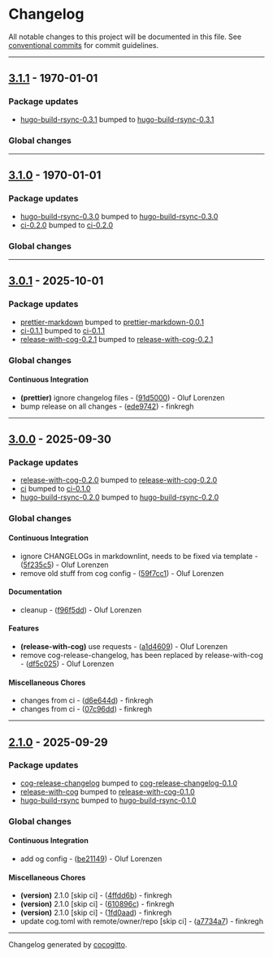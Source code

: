 # Changelog

All notable changes to this project will be documented in this file. See [conventional commits](https://www.conventionalcommits.org/) for commit guidelines.

- - -
## [3.1.1](https://https://git.h.oluflorenzen.de/finkregh/action-hugo-build-rsync/compare/3.1.0..3.1.1) - 1970-01-01
### Package updates
- [hugo-build-rsync-0.3.1](actions/hugo-build-rsync) bumped to [hugo-build-rsync-0.3.1](https://https://git.h.oluflorenzen.de/finkregh/action-hugo-build-rsync/compare/hugo-build-rsync-0.3.0..hugo-build-rsync-0.3.1)
### Global changes

- - -

## [3.1.0](https://https://git.h.oluflorenzen.de/finkregh/action-hugo-build-rsync/compare/3.0.1..3.1.0) - 1970-01-01
### Package updates
- [hugo-build-rsync-0.3.0](actions/hugo-build-rsync) bumped to [hugo-build-rsync-0.3.0](https://https://git.h.oluflorenzen.de/finkregh/action-hugo-build-rsync/compare/hugo-build-rsync-0.2.0..hugo-build-rsync-0.3.0)
- [ci-0.2.0](.forgejo/workflows) bumped to [ci-0.2.0](https://https://git.h.oluflorenzen.de/finkregh/action-hugo-build-rsync/compare/ci-0.1.1..ci-0.2.0)
### Global changes

- - -

## [3.0.1](https://https://git.h.oluflorenzen.de/finkregh/action-hugo-build-rsync/compare/ede97421ffc83d02e084e7fc99ca5b917b77eff6..3.0.1) - 2025-10-01
### Package updates
- [prettier-markdown](actions/prettier-markdown) bumped to [prettier-markdown-0.0.1](https://https://git.h.oluflorenzen.de/finkregh/action-hugo-build-rsync/compare/f09c38589edebbdf4e65f2fa0ed62fcbb7cd72d6..prettier-markdown-0.0.1)
- [ci-0.1.1](.forgejo/workflows) bumped to [ci-0.1.1](https://https://git.h.oluflorenzen.de/finkregh/action-hugo-build-rsync/compare/ci-0.1.0..ci-0.1.1)
- [release-with-cog-0.2.1](actions/release-with-cog) bumped to [release-with-cog-0.2.1](https://https://git.h.oluflorenzen.de/finkregh/action-hugo-build-rsync/compare/release-with-cog-0.2.0..release-with-cog-0.2.1)
### Global changes
#### Continuous Integration
- **(prettier)** ignore changelog files - ([91d5000](https://https://git.h.oluflorenzen.de/finkregh/action-hugo-build-rsync/commit/91d50002e93ca26a8d602aefacbe46e405f516bb)) - Oluf Lorenzen
- bump release on all changes - ([ede9742](https://https://git.h.oluflorenzen.de/finkregh/action-hugo-build-rsync/commit/ede97421ffc83d02e084e7fc99ca5b917b77eff6)) - finkregh

- - -

## [3.0.0](https://https://git.h.oluflorenzen.de/finkregh/action-hugo-build-rsync/compare/a1d4609cc5209b6ebc84f5dcd553d504fdfce2f1..3.0.0) - 2025-09-30
### Package updates
- [release-with-cog-0.2.0](actions/release-with-cog) bumped to [release-with-cog-0.2.0](https://https://git.h.oluflorenzen.de/finkregh/action-hugo-build-rsync/compare/release-with-cog-0.1.0..release-with-cog-0.2.0)
- [ci](.forgejo/workflows) bumped to [ci-0.1.0](https://https://git.h.oluflorenzen.de/finkregh/action-hugo-build-rsync/compare/f09c38589edebbdf4e65f2fa0ed62fcbb7cd72d6..ci-0.1.0)
- [hugo-build-rsync-0.2.0](actions/hugo-build-rsync) bumped to [hugo-build-rsync-0.2.0](https://https://git.h.oluflorenzen.de/finkregh/action-hugo-build-rsync/compare/hugo-build-rsync-0.1.0..hugo-build-rsync-0.2.0)
### Global changes
#### Continuous Integration
- ignore CHANGELOGs in markdownlint, needs to be fixed via template - ([5f235c5](https://https://git.h.oluflorenzen.de/finkregh/action-hugo-build-rsync/commit/5f235c554051e5bb26fe30a5f516faf3980a12d5)) - Oluf Lorenzen
- remove old stuff from cog config - ([59f7cc1](https://https://git.h.oluflorenzen.de/finkregh/action-hugo-build-rsync/commit/59f7cc130edd0bf9d9fc9efe25ac27517e2d0471)) - Oluf Lorenzen
#### Documentation
- cleanup - ([f96f5dd](https://https://git.h.oluflorenzen.de/finkregh/action-hugo-build-rsync/commit/f96f5ddffc2847867a04030365893e731c69db97)) - Oluf Lorenzen
#### Features
- **(release-with-cog)** use requests - ([a1d4609](https://https://git.h.oluflorenzen.de/finkregh/action-hugo-build-rsync/commit/a1d4609cc5209b6ebc84f5dcd553d504fdfce2f1)) - Oluf Lorenzen
- remove cog-release-changelog, has been replaced by release-with-cog - ([df5c025](https://https://git.h.oluflorenzen.de/finkregh/action-hugo-build-rsync/commit/df5c025e14371db8c36ebe2ee1733eaf1cc8a0af)) - Oluf Lorenzen
#### Miscellaneous Chores
- changes from ci - ([d6e644d](https://https://git.h.oluflorenzen.de/finkregh/action-hugo-build-rsync/commit/d6e644dc093364df2866bec35aa0adb2182c3877)) - finkregh
- changes from ci - ([07c96dd](https://https://git.h.oluflorenzen.de/finkregh/action-hugo-build-rsync/commit/07c96dd2f69d342a06dbf637fee5f578e3ac306e)) - finkregh

- - -


## [2.1.0](https://https://git.h.oluflorenzen.de/finkregh/action-hugo-build-rsync/compare/235745147b82ccab63f042b0a786204263e731d0..2.1.0) - 2025-09-29

### Package updates

- [cog-release-changelog](actions/cog-release-changelog) bumped to [cog-release-changelog-0.1.0](https://https://git.h.oluflorenzen.de/finkregh/action-hugo-build-rsync/compare/f09c38589edebbdf4e65f2fa0ed62fcbb7cd72d6..cog-release-changelog-0.1.0)
- [release-with-cog](actions/release-with-cog) bumped to [release-with-cog-0.1.0](https://https://git.h.oluflorenzen.de/finkregh/action-hugo-build-rsync/compare/f09c38589edebbdf4e65f2fa0ed62fcbb7cd72d6..release-with-cog-0.1.0)
- [hugo-build-rsync](actions/hugo-build-rsync) bumped to [hugo-build-rsync-0.1.0](https://https://git.h.oluflorenzen.de/finkregh/action-hugo-build-rsync/compare/f09c38589edebbdf4e65f2fa0ed62fcbb7cd72d6..hugo-build-rsync-0.1.0)

### Global changes

#### Continuous Integration

- add og config - ([be21149](https://https://git.h.oluflorenzen.de/finkregh/action-hugo-build-rsync/commit/be21149fc60b6d97cdb937759b3343151e8b4735)) - Oluf Lorenzen

#### Miscellaneous Chores

- **(version)** 2.1.0 [skip ci] - ([4ffdd6b](https://https://git.h.oluflorenzen.de/finkregh/action-hugo-build-rsync/commit/4ffdd6bd33b92700b4660d3176f89e5bf87401fe)) - finkregh
- **(version)** 2.1.0 [skip ci] - ([610896c](https://https://git.h.oluflorenzen.de/finkregh/action-hugo-build-rsync/commit/610896cf09b4f00737b10c0a5f64d5c68347c10b)) - finkregh
- **(version)** 2.1.0 [skip ci] - ([1fd0aad](https://https://git.h.oluflorenzen.de/finkregh/action-hugo-build-rsync/commit/1fd0aadbcdae089bc6fd31c2310bd7df08389f40)) - finkregh
- update cog.toml with remote/owner/repo [skip ci] - ([a7734a7](https://https://git.h.oluflorenzen.de/finkregh/action-hugo-build-rsync/commit/a7734a72784ff8fe55b775ce7c85b9ed1b40a570)) - finkregh

- - -

Changelog generated by [cocogitto](https://github.com/cocogitto/cocogitto).
